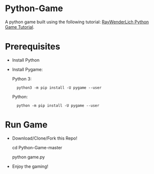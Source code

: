 # Python-Game
A python game built using the following tutorial: <a href="https://www.raywenderlich.com/24252/beginning-game-programming-for-teens-with-python" title="Python Game Tutorial" target="_blank">RayWenderLich Python Game Tutorial</a>.
 
# Prerequisites

* Install Python
* Install Pygame:

    Python 3:
    
        python3 -m pip install -U pygame --user
    
    Python: 
    
        python -m pip install -U pygame --user

# Run Game

* Download/Clone/Fork this Repo!
    
    cd Python-Game-master

    python game.py

* Enjoy the gaming!